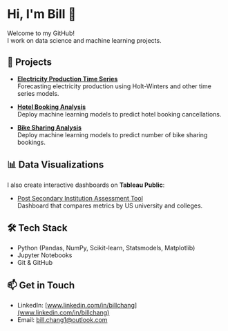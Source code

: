 # Hi, I'm Bill 👋  

Welcome to my GitHub!  
I work on data science and machine learning projects.  

## 🔬 Projects

- [**Electricity Production Time Series**](https://github.com/billwc/electricity-production-forecasting)  
  Forecasting electricity production using Holt-Winters and other time series models.

- [**Hotel Booking Analysis**](https://github.com/billwc/hotel-bookings-analysis)  
  Deploy machine learning models to predict hotel booking cancellations.

- [**Bike Sharing Analysis**](https://github.com/billwc/bike-sharing-analysis)  
  Deploy machine learning models to predict number of bike sharing bookings.

## 📊 Data Visualizations

I also create interactive dashboards on **Tableau Public**:  
- [Post Secondary Institution Assessment Tool](https://public.tableau.com/shared/FRJY5QR7R?:display_count=n&:origin=viz_share_link)  
  Dashboard that compares metrics by US university and colleges.
  
## 🛠️ Tech Stack
- Python (Pandas, NumPy, Scikit-learn, Statsmodels, Matplotlib)  
- Jupyter Notebooks  
- Git & GitHub  

## 📫 Get in Touch
- LinkedIn: [www.linkedin.com/in/billchang](www.linkedin.com/in/billchang)
- Email: bill.chang1@outlook.com 
